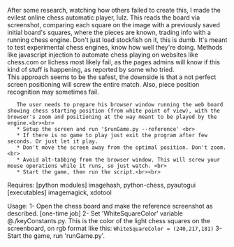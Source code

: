 After some research, watching how others failed to create this, I made the evilest online chess automatic 
player, lulz. This reads the board via screenshot, comparing each square on the image with a previously saved initial board's squares, where the pieces are known, trading info with a running chess engine.
Don't just load stockfish on it, this is dumb. It's meant to test experimental chess engines, know how well they're doing.
       Methods like javascript injection to automate chess playing on websites like chess.com or lichess most likely fail, as the pages admins will know if this kind of stuff is happening, as reported by some who tried.<br>
       This approach seems to be the safest, the downside is that a not perfect screen positioning will screw the entire match. Also, piece position recognition may sometimes fail.
       
       The user needs to prepare his browser window running the web board showing chess starting position (from white point of view), with the browser's zoom and positioning at the way meant to be played by the engine.<br><br>
       * Setup the screen and run '$runGame.py --reference' <br>
       * If there is no game to play just exit the program after few seconds. Or just let it play.
       * Don't move the screen away from the optimal position. Don't zoom. <br>
       * Avoid alt-tabbing from the browser window. This will screw your mouse operations while it runs, so just watch. <br>
       * Start the game, then run the script.<br><br>
       
Requires: [python modules] imagehash, python-chess, pyautogui<br>
	  [executables] imagemagick, xdotool

Usage:
  1- Open the chess board and make the reference screenshot as described. [one-time job]
  2- Set 'WhiteSquareColor' variable @./keyConstants.py. This is the color of the light chess squares on the screenboard, on rgb format like this:
  `WhiteSquareColor = (240,217,181)`
  3- Start the game, run 'runGame.py'.